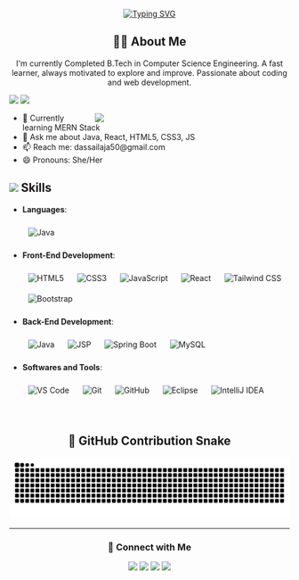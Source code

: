 <p align="center">
  <a href="https://git.io/typing-svg">
  <img src="https://readme-typing-svg.demolab.com?font=Georgia&weight=800&pause=1000&size=33&color=000000&width=500&lines=Hi+%2C+I'm+Sailaja+%F0%9F%91%8B;Front-End+Web+Developer;Back-End+Developer;Fast+Learner+%26+Self+Motivated" alt="Typing SVG">
</a>

</p>



<h2 align="center">👩‍💻 About Me</h2>
<p align="center">
I'm currently Completed B.Tech in Computer Science Engineering. A fast learner, always motivated to explore and improve. Passionate about coding and web development.
</p>



<p align="left">
  <img src="https://img.shields.io/badge/Focus-Backend & Forntend%20Development-dodgerblue">
  <img src="https://img.shields.io/badge/Languages-English,Hindi,Odia,Bengali-dodgerblue">
</p>
<p align="right">
  <img align="right" src="https://user-images.githubusercontent.com/125878564/258871853-20e24ac8-354d-4ec0-8f25-ef158aec9420.gif" width="350" />
</p>

<ul>
  <li>🌱 Currently learning MERN Stack</li>
  <li>💬 Ask me about Java, React, HTML5, CSS3, JS</li>
  <li>📫 Reach me: dassailaja50@gmail.com</li>
  <li>😄 Pronouns: She/Her</li>
</ul>




<h2 id="-skills"><img src="https://media2.giphy.com/media/QssGEmpkyEOhBCb7e1/giphy.gif?cid=ecf05e47a0n3gi1bfqntqmob8g9aid1oyj2wr3ds3mg700bl&amp;rid=giphy.gif" width="25"><b> Skills</b></h2>
<p align="center">
</p><ul>
<li>
<p><strong>Languages</strong>:</p>
<img style="margin: 10px" src="https://profilinator.rishav.dev/skills-assets/java-original-wordmark.svg" alt="Java" height="50" />


</li>
<!-- Frontend Development -->
<li>
  <p><strong>Front-End Development</strong>:</p>
  <img style="margin: 10px" src="https://profilinator.rishav.dev/skills-assets/html5-original-wordmark.svg" alt="HTML5" height="50" />
  <img style="margin: 10px" src="https://profilinator.rishav.dev/skills-assets/css3-original-wordmark.svg" alt="CSS3" height="50" />
  <img style="margin: 10px" src="https://profilinator.rishav.dev/skills-assets/javascript-original.svg" alt="JavaScript" height="50" />
  <img style="margin: 10px" src="https://profilinator.rishav.dev/skills-assets/react-original-wordmark.svg" alt="React" height="50" />
  <img style="margin: 10px" src="https://profilinator.rishav.dev/skills-assets/tailwindcss.svg" alt="Tailwind CSS" height="50" />
  <img style="margin: 10px" src="https://profilinator.rishav.dev/skills-assets/bootstrap-plain.svg" alt="Bootstrap" height="50" />
</li>
<!-- Backend Development -->
<li>
  <p><strong>Back-End Development</strong>:</p>
  <img style="margin: 10px" src="https://profilinator.rishav.dev/skills-assets/java-original-wordmark.svg" alt="Java" height="50" />
  <img style="margin: 10px" src="https://img.icons8.com/ios-filled/50/000000/source-code.png" alt="JSP" height="50" />
  <img style="margin: 10px" src="https://profilinator.rishav.dev/skills-assets/springio-icon.svg" alt="Spring Boot" height="50" />
  <img style="margin: 10px" src="https://profilinator.rishav.dev/skills-assets/mysql-original-wordmark.svg" alt="MySQL" height="50" />
</li>
<!-- Software & Tools -->
<li>
  <p><strong>Softwares and Tools</strong>:</p>
  <img style="margin: 10px" src="https://img.icons8.com/color/48/visual-studio-code-2019.png" alt="VS Code" height="40" />
  <img style="margin: 10px" src="https://img.icons8.com/color/48/git.png" alt="Git" height="40" />
  <img style="margin: 10px" src="https://img.icons8.com/ios-glyphs/50/000000/github.png" alt="GitHub" height="40" />
<img style="margin: 10px" src="https://img.icons8.com/color/48/eclipse.png" alt="Eclipse" height="40" />
  <img style="margin: 10px" src="https://img.icons8.com/color/48/intellij-idea.png" alt="IntelliJ IDEA" height="40" />
 
</li>

</ul>
<br>




<h2 align="center">🐍 GitHub Contribution Snake</h2>

<p align="center">
  <picture>
    <source media="(prefers-color-scheme: dark)" srcset="https://raw.githubusercontent.com/SailajaDas/SailajaDas/output/github-snake-dark.svg" />
    <source media="(prefers-color-scheme: light)" srcset="https://raw.githubusercontent.com/SailajaDas/SailajaDas/output/github-snake.svg" />
    <img alt="GitHub Snake" src="https://raw.githubusercontent.com/SailajaDas/SailajaDas/output/github-snake.svg" />
  </picture>
</p>

---

<h3 align="center">🤝 Connect with Me</h3>

<p align="center">
  <a href="https://www.linkedin.com/in/sailaja-das--/" target="_blank"><img src="https://img.icons8.com/bubbles/100/000000/linkedin.png" /></a>
  <a href="https://github.com/SailajaDas" target="_blank"><img src="https://img.icons8.com/bubbles/100/000000/github.png" /></a>
  <a href="https://instagram.com/_faith_charles" target="_blank"><img src="https://img.icons8.com/bubbles/100/000000/instagram.png" /></a>
  <a href="mailto:dassailaja50@gmail.com" target="_top"><img src="https://img.icons8.com/bubbles/100/000000/apple-mail.png" /></a>
</p>

